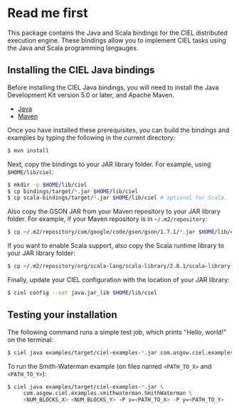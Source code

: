 Read me first
=============

This package contains the Java and Scala bindings for the CIEL
distributed execution engine. These bindings allow you to implement
CIEL tasks using the Java and Scala programming langauges.

Installing the CIEL Java bindings
---------------------------------

Before installing the CIEL Java bindings, you will need to install
the Java Development Kit version 5.0 or later, and Apache Maven.

* [Java](http://www.oracle.com/technetwork/java/javase/downloads/index.html)
* [Maven](http://maven.apache.org/)

Once you have installed these prerequisites, you can build the
bindings and examples by typing the following in the current
directory:

```bash
$ mvn install
```

Next, copy the bindings to your JAR library folder. For example, using
`$HOME/lib/ciel`:

```bash
$ mkdir -p $HOME/lib/ciel
$ cp bindings/target/*.jar $HOME/lib/ciel
$ cp scala-bindings/target/*.jar $HOME/lib/ciel # optional for Scala.
```

Also copy the GSON JAR from your Maven repository to your JAR library
folder. For example, if your Maven repository is in
`~/.m2/repository`:

```bash
$ cp ~/.m2/repository/com/google/code/gson/gson/1.7.1/*.jar $HOME/lib/ciel
```

If you want to enable Scala support, also copy the Scala runtime
library to your JAR library folder:

```bash
$ cp ~/.m2/repository/org/scala-lang/scala-library/2.8.1/scala-library-2.8.1.jar $HOME/lib/ciel
```

Finally, update your CIEL configuration with the location of your JAR
library:

```bash
$ ciel config --set java.jar_lib $HOME/lib/ciel
```

Testing your installation
-------------------------

The following command runs a simple test job, which prints "Hello,
world!" on the terminal:

```bash
$ ciel java examples/target/ciel-examples-*.jar com.asgow.ciel.examples.HelloWorld
```

To run the Smith-Waterman example (on files named `<PATH_TO_X>` and `<PATH_TO_Y>`):

```bash
$ ciel java examples/target/ciel-examples-*.jar \
     com.asgow.ciel.examples.smithwaterman.SmithWaterman \
     <NUM_BLOCKS_X> <NUM_BLOCKS_Y> -P x=<PATH_TO_X> -P y=<PATH_TO_Y>
```